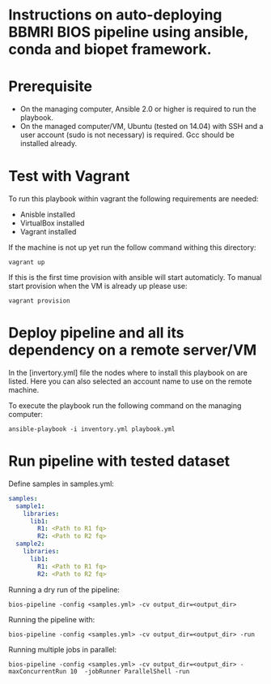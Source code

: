 Instructions on auto-deploying BBMRI BIOS pipeline using ansible, conda and biopet framework.
==============

Prerequisite
=====
* On the managing computer, Ansible 2.0 or higher is required to run the playbook. 
* On the managed computer/VM, Ubuntu (tested on 14.04) with SSH and a user account (sudo is not necessary) is required. Gcc should be installed already.

Test with Vagrant
=====

To run this playbook within vagrant the following requirements are needed:
- Anisble installed
- VirtualBox installed
- Vagrant installed

If the machine is not up yet run the follow command withing this directory:
```
vagrant up
```

If this is the first time provision with ansible will start automaticly. To manual start provision when the VM is already up please use:
```
vagrant provision
```

Deploy pipeline and all its dependency on a remote server/VM
=====

In the [invertory.yml] file the nodes where to install this playbook on are listed. Here you can also selected an account name to use on the remote machine.

To execute the playbook run the following command on the managing computer:
```
ansible-playbook -i inventory.yml playbook.yml
```

Run pipeline with tested dataset
=====

Define samples in samples.yml:
``` yaml
samples:
  sample1:
    libraries:
      lib1:
        R1: <Path to R1 fq>
        R2: <Path to R2 fq>
  sample2:
    libraries:
      lib1:
        R1: <Path to R1 fq>
        R2: <Path to R2 fq>

```

Running a dry run of the pipeline:
```
bios-pipeline -config <samples.yml> -cv output_dir=<output_dir>
```

Running the pipeline with:
```
bios-pipeline -config <samples.yml> -cv output_dir=<output_dir> -run
```

Running multiple jobs in parallel:
```
bios-pipeline -config <samples.yml> -cv output_dir=<output_dir> -maxConcurrentRun 10  -jobRunner ParallelShell -run
```
